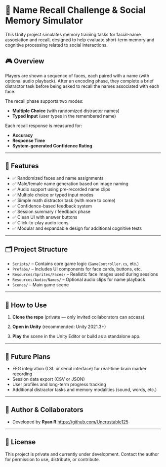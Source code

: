 
# 🧠 Name Recall Challenge & Social Memory Simulator

This Unity project simulates memory training tasks for facial-name association and recall, designed to help evaluate short-term memory and cognitive processing related to social interactions.

## 🎮 Overview

Players are shown a sequence of faces, each paired with a name (with optional audio playback). After an encoding phase, they complete a brief distractor task before being asked to recall the names associated with each face.

The recall phase supports two modes:
- **Multiple Choice** (with randomized distractor names)
- **Typed Input** (user types in the remembered name)

Each recall response is measured for:
- **Accuracy**
- **Response Time**
- **System-generated Confidence Rating**

---

## 🧪 Features

- ✅ Randomized faces and name assignments
- ✅ Male/female name generation based on image naming
- ✅ Audio support using pre-recorded name clips
- ✅ Multiple choice or typed input modes
- ✅ Simple math distractor task (with more to come)
- ✅ Confidence-based feedback system
- ✅ Session summary / feedback phase
- ✅ Clean UI with answer buttons
- ✅ Click-to-play audio icons
- ✅ Modular and expandable design for additional cognitive tests

---

## 🗂 Project Structure

- `Scripts/` – Contains core game logic (`GameController.cs`, etc.)
- `Prefabs/` – Includes UI components for face cards, buttons, etc.
- `Resources/Sprites/Faces/` – Realistic face images used during sessions
- `Resources/Audio/Names/` – Optional audio clips for name playback
- `Scenes/` – Main game scene

---

## 🔧 How to Use

1. **Clone the repo** (private — only invited collaborators can access):

2. **Open in Unity** (recommended: Unity 2021.3+)

3. **Play** the scene in the Unity Editor or build as a standalone app.

---

## 🧠 Future Plans

- EEG integration (LSL or serial interface) for real-time brain marker recording
- Session data export (CSV or JSON)
- User profiles and long-term progress tracking
- Additional distractor tasks and memory modalities (sound, words, etc.)

---

## 👤 Author & Collaborators

- Developed by **Ryan R**
https://github.com/Uncrustable125


---

## 📄 License

This project is private and currently under development. Contact the author for permission to use, distribute, or contribute.

